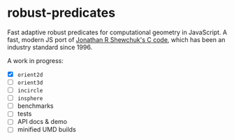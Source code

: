# robust-predicates

Fast adaptive robust predicates for computational geometry in JavaScript. A fast, modern JS port of [Jonathan R Shewchuk's C code](https://www.cs.cmu.edu/~quake/robust.html), which has been an industry standard since 1996.

A work in progress:

- [x] `orient2d`
- [ ] `orient3d`
- [ ] `incircle`
- [ ] `insphere`
- [ ] benchmarks
- [ ] tests
- [ ] API docs & demo
- [ ] minified UMD builds
